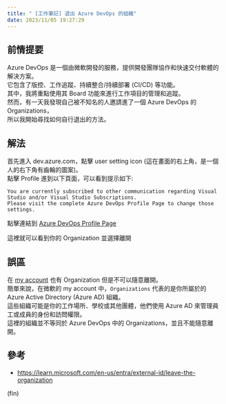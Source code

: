 ```yaml
---
title: " [工作筆記] 退出 Azure DevOps 的組織"
date: 2023/11/05 19:27:29
---
```


## 前情提要

Azure DevOps 是一個由微軟開發的服務，提供開發團隊協作和快速交付軟體的解決方案。  
它包含了版控、工作追蹤、持續整合/持續部署 (CI/CD) 等功能。  
其中，我將重點使用其 Board 功能來進行工作項目的管理和追蹤。  
然而，有一天我發現自己被不知名的人邀請進了一個 Azure DevOps 的 Organizations，  
所以我開始尋找如何自行退出的方法。

## 解法

首先進入 dev.azure.com，點擊 user setting icon (這在畫面的右上角，是一個人的右下角有齒輪的圖案)。  
點擊 Profile 進到以下頁面，可以看到提示如下:  

```text
You are currently subscribed to other communication regarding Visual Studio and/or Visual Studio Subscriptions.   
Please visit the complete Azure DevOps Profile Page to change those settings.
```

點擊連結到 [Azure DevOps Profile Page](https://aex.dev.azure.com/me)  

這裡就可以看到你的 Organization 並選擇離開

## 誤區

在 [my account](https://myaccount.microsoft.com/organizations) 也有 Organization 但是不可以隨意離開。  
簡單來說，在微軟的 my account 中，`Organizations` 代表的是你所屬於的 Azure Active Directory (Azure AD) 組織。  
這些組織可能是你的工作場所、學校或其他團體，他們使用 Azure AD 來管理員工或成員的身份和訪問權限。  
這裡的組織並不等同於 Azure DevOps 中的 Organizations，並且不能隨意離開。

## 參考

- <https://learn.microsoft.com/en-us/entra/external-id/leave-the-organization>

(fin)
